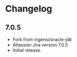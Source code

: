 # Changelog

## 7.0.5
  - Fork from ingensi/oracle-jdk
  - Atlassian Jira version 7.0.5
  - Initial release.
